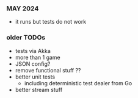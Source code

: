 
### MAY 2024 

* it runs but tests do not work 

### older TODOs

* tests via Akka
* more than 1 game 
* JSON config?
* remove functional stuff ?? 
* better unit tests
    - including deterministic test dealer from Go 
* better stream stuff

